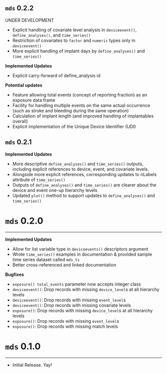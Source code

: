 `mds` 0.2.2
---------------------------------------
UNDER DEVELOPMENT

- Explicit handling of covariate level analysis in `deviceevent()`, `define_analyses()`, and `time_series()`
- Restriction of covariates to `factor` and `numeric` types only in `deviceevent()`
- More explicit handling of implant days by `define_analyses()` and `time_series()`

**Implemented Updates**

- Explicit carry-forward of define_analysis id

**Potential updates**

- Feature allowing total events (concept of reporting fraction) as an exposure data frame
- Facility for handling multiple events on the same actual occurrence (such as stroke and bleeding during the same operation)
- Calculation of implant length (and improved handling of implantables overall)
- Explicit implementation of the Unique Device Identifier (UDI)

`mds` 0.2.1
---------------------------------------

**Implemented Updates**

- More descriptive `define_analyses()` and `time_series()` outputs, including explicit references to device, event, and covariate levels.
- Alongside more explicit references, corresponding updates to nLabels attribute of `time_series()`
- Outputs of `define_analyses()` and `time_series()` are clearer about the device and event one-up hierarchy levels
- Updated `plot()` method to support updates to `define_analyses()` and `time_series()`

# `mds` 0.2.0
---------------------------------------

**Implemented Updates**

- Allow for list variable type in `deviceevents()` descriptors argument
- Wrote `time_series()` examples in documentation & provided sample time series dataset called `mds_ts`
- Better cross-referenced and linked documentation

**Bugfixes**

- `exposure() total_events` parameter now accepts integer class
- `deviceevent()`: Drop records with missing `device_level`s at all hierarchy levels
- `deviceevent()`: Drop records with missing `event_level`s
- `deviceevent()`: Drop records with missing covariate levels
- `exposure()`: Drop records with missing `device_level`s at all hierarchy levels
- `exposure()`: Drop records with missing `event_level`s
- `exposure()`: Drop records with missing match levels

# `mds` 0.1.0
---------------------------------------

- Initial Release. Yay!
